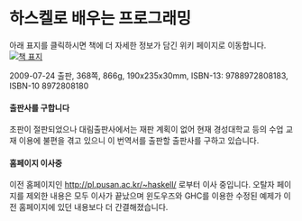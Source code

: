 # 하스켈로 배우는 프로그래밍
아래 표지를 클릭하시면 책에 더 자세한 정보가 담긴 위키 페이지로 이동합니다.
[![책 표지](http://pl.pusan.ac.kr/~haskell/9788972808183-h.jpg)](https://github.com/kyagrd/haskell/wiki)

2009-07-24 출판, 368쪽, 866g, 190x235x30mm, 
ISBN-13: 9788972808183, ISBN-10 8972808180

#### 출판사를 구합니다
초판이 절판되었으나 대림출판사에서는 재판 계획이 없어
현재 경성대학교 등의 수업 교재 이용에 불편을 겪고 있으니
이 번역서를 출판할 출판사를 구하고 있습니다.

#### 홈페이지 이사중
이전 홈페이지인 http://pl.pusan.ac.kr/~haskell/ 로부터 이사 중입니다.
오탈자 페이지를 제외한 내용은 모두 이사가 끝났으며 윈도우즈와 GHC를 이용한 수정된 예제가 이전 홈페이지에 있던 내용보다 더 간결해졌습니다.
